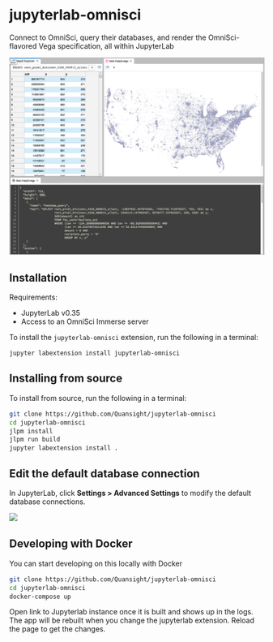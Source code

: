 # jupyterlab-omnisci

Connect to OmniSci, query their databases, and render the OmniSci-flavored Vega specification,
all within JupyterLab

![example](./screenshot.png)

## Installation

Requirements:

- JupyterLab v0.35
- Access to an OmniSci Immerse server

To install the `jupyterlab-omnisci` extension, run the following in a terminal:

```bash
jupyter labextension install jupyterlab-omnisci
```

## Installing from source

To install from source, run the following in a terminal:

```bash
git clone https://github.com/Quansight/jupyterlab-omnisci
cd jupyterlab-omnisci
jlpm install
jlpm run build
jupyter labextension install .
```

## Edit the default database connection

In JupyterLab, click **Settings > Advanced Settings** to modify the default database connections.

![](https://user-images.githubusercontent.com/4236275/39148358-1cd0ccb0-470a-11e8-9561-8b1e65b8b906.png)

## Developing with Docker

You can start developing on this locally with Docker

```bash
git clone https://github.com/Quansight/jupyterlab-omnisci
cd jupyterlab-omnisci
docker-compose up
```

Open link to Jupyterlab instance once it is built and shows up in the logs.
The app will be rebuilt when you change the jupyterlab extension. Reload
the page to get the changes.
